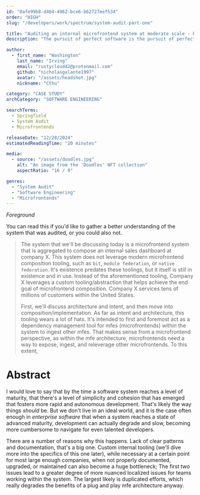 ```yaml
---
id: "0afe99b8-d404-4962-bce6-b62727eef534"
order: "HIGH"
slug: "/developers/work/spectrum/system-audit-part-one"

title: "Auditing an internal microfrontend system at moderate scale - Part 1"
description: "The pursuit of perfect software is the pursuit of perfect processes; and a bunch of other things you can say to indicate progress is usually a snake eating its own tail."

author:
  - first_name: "Washington"
    last_name: "Irving"
    email: "rustycloud42@protonmail.com"
    github: "nicholasgalante1997"
    avatar: "/assets/headshot.jpg"
    nickname: "Cthu"

category: "CASE STUDY"
archCategory: "SOFTWARE ENGINEERING"

searchTerms:
  - Springfield
  - System Audit
  - Microfrontends

releaseDate: "12/28/2024"
estimatedReadingTime: "20 minutes"

media:
  - source: "/assets/doodles.jpg"
    alt: "An image from the 'Doodles' NFT collection"
    aspectRatio: "16 / 9"

genres:
  - "System Audit"
  - "Software Engineering"
  - "Microfrontends"
---
```


*Foreground*

You can read this if you'd like to gather a better understanding of the system that was audited, or you could also not.

> The system that we'll be discussing today is a microfrontend system that is aggregated to compose an internal sales dashboard at company X. This system does not leverage modern microfrontend composition tooling, such as `bit`, `module federation`, or `native federation`. It's existence predates these toolings, but it itself is still in existence and in use. Instead of the aforementioned tooling, Company X leverages a custom tooling/abstraction that helps achieve the end goal of microfrontend composition. Company X services tens of millions of customers within the United States.
>
> First, we'll discuss architecture and intent, and then move into composition/implementation. As far as intent and architecture, this tooling wears a lot of hats. It's intended to first and foremost act as a dependency management tool for mfes (microfrontends) within the system to ingest other mfes. That makes sense from a microfrontend perspective, as within the mfe architecture, microfrontends need a way to expose, ingest, and releverage other microfrontends. To this extent, 

# Abstract

I would love to say that by the time a software system reaches a level of maturity, that there's a level of simplicity and cohesion that has emerged that fosters more rapid and autonomous development. That's likely the way things *should* be. But we don't live in an ideal world, and it is the case often enough in *enterprise software* that when a system reaches a state of advanced maturity, development can actually degrade and slow, becoming more cumbersome to navigate for even talented developers.  

There are a number of reasons why this happens. Lack of clear patterns and documentation, that's a big one. Custom internal tooling (we'll dive more into the specifics of this one later), while necessary at a certain point for most large enough companies, when not properly documented, upgraded, or maintained can also become a huge bottleneck; The first two issues lead to a greater degree of more nuanced localized issues for teams working within the system. The largest likely is duplicated efforts, which really degrades the benefits of a plug and play mfe architecture anyway. 